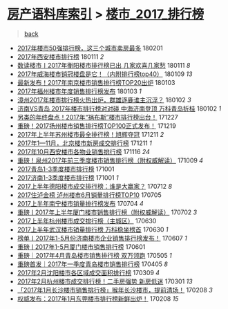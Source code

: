 [房产语料库索引](../../README.md)  > [楼市_2017_排行榜](楼市_2017_排行榜.md)
====
> [back](../README.md)

- [2017年楼市50强排行榜，这三个城市卖房最多](http://jkwz.applinzi.com/ittc/7065051763596330000.html#2017%E5%B9%B4%E6%A5%BC%E5%B8%8250%E5%BC%BA%E6%8E%92%E8%A1%8C%E6%A6%9C%EF%BC%8C%E8%BF%99%E4%B8%89%E4%B8%AA%E5%9F%8E%E5%B8%82%E5%8D%96%E6%88%BF%E6%9C%80%E5%A4%9A) 180201  
- [2017年西安楼市排行榜](http://jkwz.applinzi.com/ittc/7057286903789782022.html#2017%E5%B9%B4%E8%A5%BF%E5%AE%89%E6%A5%BC%E5%B8%82%E6%8E%92%E8%A1%8C%E6%A6%9C) 180111 *2* 
- [数读楼市丨2017年衡阳楼市排行榜已出 几家欢喜几家愁](http://jkwz.applinzi.com/ittc/7057237723385955334.html#%E6%95%B0%E8%AF%BB%E6%A5%BC%E5%B8%82%E4%B8%A82017%E5%B9%B4%E8%A1%A1%E9%98%B3%E6%A5%BC%E5%B8%82%E6%8E%92%E8%A1%8C%E6%A6%9C%E5%B7%B2%E5%87%BA+%E5%87%A0%E5%AE%B6%E6%AC%A2%E5%96%9C%E5%87%A0%E5%AE%B6%E6%84%81) 180111 *8* 
- [2017年威海楼市销冠楼盘是它！（内附排行榜top40）](http://jkwz.applinzi.com/ittc/7056576661808481291.html#2017%E5%B9%B4%E5%A8%81%E6%B5%B7%E6%A5%BC%E5%B8%82%E9%94%80%E5%86%A0%E6%A5%BC%E7%9B%98%E6%98%AF%E5%AE%83%EF%BC%81%EF%BC%88%E5%86%85%E9%99%84%E6%8E%92%E8%A1%8C%E6%A6%9Ctop40%EF%BC%89) 180109 *13* 
- [最新发布！2017年南京楼市销售排行榜TOP20出炉](http://jkwz.applinzi.com/ittc/7054412067077882891.html#%E6%9C%80%E6%96%B0%E5%8F%91%E5%B8%83%EF%BC%812017%E5%B9%B4%E5%8D%97%E4%BA%AC%E6%A5%BC%E5%B8%82%E9%94%80%E5%94%AE%E6%8E%92%E8%A1%8C%E6%A6%9CTOP20%E5%87%BA%E7%82%89) 180103  
- [2017年福州楼市年度销售排行榜发布](http://jkwz.applinzi.com/ittc/7054288757803451409.html#2017%E5%B9%B4%E7%A6%8F%E5%B7%9E%E6%A5%BC%E5%B8%82%E5%B9%B4%E5%BA%A6%E9%94%80%E5%94%AE%E6%8E%92%E8%A1%8C%E6%A6%9C%E5%8F%91%E5%B8%83) 180103 *1* 
- [漳州2017年楼市排行榜火热出炉，群雄逐鹿谁主沉浮？](http://jkwz.applinzi.com/ittc/7054108644172366865.html#%E6%BC%B3%E5%B7%9E2017%E5%B9%B4%E6%A5%BC%E5%B8%82%E6%8E%92%E8%A1%8C%E6%A6%9C%E7%81%AB%E7%83%AD%E5%87%BA%E7%82%89%EF%BC%8C%E7%BE%A4%E9%9B%84%E9%80%90%E9%B9%BF%E8%B0%81%E4%B8%BB%E6%B2%89%E6%B5%AE%EF%BC%9F) 180102 *3* 
- [济南VS青岛 2017年楼市排行榜对对碰 中海济南登顶 万科青岛折桂](http://jkwz.applinzi.com/ittc/7053939300251468810.html#%E6%B5%8E%E5%8D%97VS%E9%9D%92%E5%B2%9B+2017%E5%B9%B4%E6%A5%BC%E5%B8%82%E6%8E%92%E8%A1%8C%E6%A6%9C%E5%AF%B9%E5%AF%B9%E7%A2%B0+%E4%B8%AD%E6%B5%B7%E6%B5%8E%E5%8D%97%E7%99%BB%E9%A1%B6+%E4%B8%87%E7%A7%91%E9%9D%92%E5%B2%9B%E6%8A%98%E6%A1%82) 180102 *1* 
- [另类的年终盘点！2017年“祸布斯”楼市排行榜出台！](http://jkwz.applinzi.com/ittc/7051767666149164048.html#%E5%8F%A6%E7%B1%BB%E7%9A%84%E5%B9%B4%E7%BB%88%E7%9B%98%E7%82%B9%EF%BC%812017%E5%B9%B4%E2%80%9C%E7%A5%B8%E5%B8%83%E6%96%AF%E2%80%9D%E6%A5%BC%E5%B8%82%E6%8E%92%E8%A1%8C%E6%A6%9C%E5%87%BA%E5%8F%B0%EF%BC%81) 171227  
- [重磅！2017扬州楼市销售排行榜TOP100正式发布！](http://jkwz.applinzi.com/ittc/7048745353459794961.html#%E9%87%8D%E7%A3%85%EF%BC%812017%E6%89%AC%E5%B7%9E%E6%A5%BC%E5%B8%82%E9%94%80%E5%94%AE%E6%8E%92%E8%A1%8C%E6%A6%9CTOP100%E6%AD%A3%E5%BC%8F%E5%8F%91%E5%B8%83%EF%BC%81) 171219  
- [2017年上半年苏州楼市最全排行榜！旭辉夺冠](http://jkwz.applinzi.com/ittc/7045762138407175184.html#2017%E5%B9%B4%E4%B8%8A%E5%8D%8A%E5%B9%B4%E8%8B%8F%E5%B7%9E%E6%A5%BC%E5%B8%82%E6%9C%80%E5%85%A8%E6%8E%92%E8%A1%8C%E6%A6%9C%EF%BC%81%E6%97%AD%E8%BE%89%E5%A4%BA%E5%86%A0) 171211 *2* 
- [2017年1—11月，北京楼市新房成交排行榜](http://jkwz.applinzi.com/ittc/7045746302661428241.html#2017%E5%B9%B41%E2%80%9411%E6%9C%88%EF%BC%8C%E5%8C%97%E4%BA%AC%E6%A5%BC%E5%B8%82%E6%96%B0%E6%88%BF%E6%88%90%E4%BA%A4%E6%8E%92%E8%A1%8C%E6%A6%9C) 171211 *1* 
- [2017年10月西安楼市各物业销售排行榜](http://jkwz.applinzi.com/ittc/7036625022469276688.html#2017%E5%B9%B410%E6%9C%88%E8%A5%BF%E5%AE%89%E6%A5%BC%E5%B8%82%E5%90%84%E7%89%A9%E4%B8%9A%E9%94%80%E5%94%AE%E6%8E%92%E8%A1%8C%E6%A6%9C) 171116 *24* 
- [重磅！泉州2017年前三季度楼市销售排行榜（附权威解读）](http://jkwz.applinzi.com/ittc/7022362798309508113.html#%E9%87%8D%E7%A3%85%EF%BC%81%E6%B3%89%E5%B7%9E2017%E5%B9%B4%E5%89%8D%E4%B8%89%E5%AD%A3%E5%BA%A6%E6%A5%BC%E5%B8%82%E9%94%80%E5%94%AE%E6%8E%92%E8%A1%8C%E6%A6%9C%EF%BC%88%E9%99%84%E6%9D%83%E5%A8%81%E8%A7%A3%E8%AF%BB%EF%BC%89) 171009 *4* 
- [2017青岛1-3季度楼市排行榜](http://jkwz.applinzi.com/ittc/7019255605414593552.html#2017%E9%9D%92%E5%B2%9B1-3%E5%AD%A3%E5%BA%A6%E6%A5%BC%E5%B8%82%E6%8E%92%E8%A1%8C%E6%A6%9C) 171001  
- [2017济南1-3季度楼市排行榜](http://jkwz.applinzi.com/ittc/7019255596149376017.html#2017%E6%B5%8E%E5%8D%971-3%E5%AD%A3%E5%BA%A6%E6%A5%BC%E5%B8%82%E6%8E%92%E8%A1%8C%E6%A6%9C) 171001 *1* 
- [2017上半年德阳楼市成交排行榜：谁是大赢家？](http://jkwz.applinzi.com/ittc/6989487315368805393.html#2017%E4%B8%8A%E5%8D%8A%E5%B9%B4%E5%BE%B7%E9%98%B3%E6%A5%BC%E5%B8%82%E6%88%90%E4%BA%A4%E6%8E%92%E8%A1%8C%E6%A6%9C%EF%BC%9A%E8%B0%81%E6%98%AF%E5%A4%A7%E8%B5%A2%E5%AE%B6%EF%BC%9F) 170712 *8* 
- [2017住泸金榜 泸州楼市6月销量排行榜TOP10](http://jkwz.applinzi.com/ittc/6986836437805564932.html#2017%E4%BD%8F%E6%B3%B8%E9%87%91%E6%A6%9C+%E6%B3%B8%E5%B7%9E%E6%A5%BC%E5%B8%826%E6%9C%88%E9%94%80%E9%87%8F%E6%8E%92%E8%A1%8C%E6%A6%9CTOP10) 170705  
- [2017上半年南宁楼市销量排行榜发布](http://jkwz.applinzi.com/ittc/6986120167959299076.html#2017%E4%B8%8A%E5%8D%8A%E5%B9%B4%E5%8D%97%E5%AE%81%E6%A5%BC%E5%B8%82%E9%94%80%E9%87%8F%E6%8E%92%E8%A1%8C%E6%A6%9C%E5%8F%91%E5%B8%83) 170704 *4* 
- [重磅ㅣ2017年上半年厦门楼市销售排行榜（附权威解读）](http://jkwz.applinzi.com/ittc/6985769988123001861.html#%E9%87%8D%E7%A3%85%E3%85%A32017%E5%B9%B4%E4%B8%8A%E5%8D%8A%E5%B9%B4%E5%8E%A6%E9%97%A8%E6%A5%BC%E5%B8%82%E9%94%80%E5%94%AE%E6%8E%92%E8%A1%8C%E6%A6%9C%EF%BC%88%E9%99%84%E6%9D%83%E5%A8%81%E8%A7%A3%E8%AF%BB%EF%BC%89) 170702 *3* 
- [2017上半年杭州楼市成交排行榜（主城区）](http://jkwz.applinzi.com/ittc/6985104390774850565.html#2017%E4%B8%8A%E5%8D%8A%E5%B9%B4%E6%9D%AD%E5%B7%9E%E6%A5%BC%E5%B8%82%E6%88%90%E4%BA%A4%E6%8E%92%E8%A1%8C%E6%A6%9C%EF%BC%88%E4%B8%BB%E5%9F%8E%E5%8C%BA%EF%BC%89) 170630  
- [2017上半年武汉楼市销量排行榜 万科稳坐榜首](http://jkwz.applinzi.com/ittc/6985073811865994244.html#2017%E4%B8%8A%E5%8D%8A%E5%B9%B4%E6%AD%A6%E6%B1%89%E6%A5%BC%E5%B8%82%E9%94%80%E9%87%8F%E6%8E%92%E8%A1%8C%E6%A6%9C+%E4%B8%87%E7%A7%91%E7%A8%B3%E5%9D%90%E6%A6%9C%E9%A6%96) 170630 *1* 
- [榜单丨2017年1-5月份济南楼市企业销售排行榜发布！](http://jkwz.applinzi.com/ittc/6976358236176253957.html#%E6%A6%9C%E5%8D%95%E4%B8%A82017%E5%B9%B41-5%E6%9C%88%E4%BB%BD%E6%B5%8E%E5%8D%97%E6%A5%BC%E5%B8%82%E4%BC%81%E4%B8%9A%E9%94%80%E5%94%AE%E6%8E%92%E8%A1%8C%E6%A6%9C%E5%8F%91%E5%B8%83%EF%BC%81) 170607 *1* 
- [重磅ㅣ2017年1-5月厦门楼市销售排行榜](http://jkwz.applinzi.com/ittc/6974278201571279876.html#%E9%87%8D%E7%A3%85%E3%85%A32017%E5%B9%B41-5%E6%9C%88%E5%8E%A6%E9%97%A8%E6%A5%BC%E5%B8%82%E9%94%80%E5%94%AE%E6%8E%92%E8%A1%8C%E6%A6%9C) 170601  
- [重磅｜2017年4月青岛楼市销售排行榜 双万领跑](http://jkwz.applinzi.com/ittc/6964168841864152068.html#%E9%87%8D%E7%A3%85%EF%BD%9C2017%E5%B9%B44%E6%9C%88%E9%9D%92%E5%B2%9B%E6%A5%BC%E5%B8%82%E9%94%80%E5%94%AE%E6%8E%92%E8%A1%8C%E6%A6%9C+%E5%8F%8C%E4%B8%87%E9%A2%86%E8%B7%91) 170505 *1* 
- [重磅首发｜2017年一季度青岛楼市销售排行榜](http://jkwz.applinzi.com/ittc/6953108773223793669.html#%E9%87%8D%E7%A3%85%E9%A6%96%E5%8F%91%EF%BD%9C2017%E5%B9%B4%E4%B8%80%E5%AD%A3%E5%BA%A6%E9%9D%92%E5%B2%9B%E6%A5%BC%E5%B8%82%E9%94%80%E5%94%AE%E6%8E%92%E8%A1%8C%E6%A6%9C) 170405 *8* 
- [2017年2月沈阳楼市各区域成交面积排行榜](http://jkwz.applinzi.com/ittc/6943078720381387781.html#2017%E5%B9%B42%E6%9C%88%E6%B2%88%E9%98%B3%E6%A5%BC%E5%B8%82%E5%90%84%E5%8C%BA%E5%9F%9F%E6%88%90%E4%BA%A4%E9%9D%A2%E7%A7%AF%E6%8E%92%E8%A1%8C%E6%A6%9C) 170309 *4* 
- [2017年2月杭州楼市成交排行榜！二手房强势 新房低迷](http://jkwz.applinzi.com/ittc/6940007684442162181.html#2017%E5%B9%B42%E6%9C%88%E6%9D%AD%E5%B7%9E%E6%A5%BC%E5%B8%82%E6%88%90%E4%BA%A4%E6%8E%92%E8%A1%8C%E6%A6%9C%EF%BC%81%E4%BA%8C%E6%89%8B%E6%88%BF%E5%BC%BA%E5%8A%BF+%E6%96%B0%E6%88%BF%E4%BD%8E%E8%BF%B7) 170301 *13* 
- [「2017年1月长沙楼市销售排行榜」猴年长沙楼市，提前清场！](http://jkwz.applinzi.com/ittc/6932197942369977349.html#%E3%80%8C2017%E5%B9%B41%E6%9C%88%E9%95%BF%E6%B2%99%E6%A5%BC%E5%B8%82%E9%94%80%E5%94%AE%E6%8E%92%E8%A1%8C%E6%A6%9C%E3%80%8D%E7%8C%B4%E5%B9%B4%E9%95%BF%E6%B2%99%E6%A5%BC%E5%B8%82%EF%BC%8C%E6%8F%90%E5%89%8D%E6%B8%85%E5%9C%BA%EF%BC%81) 170208 *3* 
- [权威发布：2017年1月东莞楼市排行榜新鲜出炉！](http://jkwz.applinzi.com/ittc/6932193357458834436.html#%E6%9D%83%E5%A8%81%E5%8F%91%E5%B8%83%EF%BC%9A2017%E5%B9%B41%E6%9C%88%E4%B8%9C%E8%8E%9E%E6%A5%BC%E5%B8%82%E6%8E%92%E8%A1%8C%E6%A6%9C%E6%96%B0%E9%B2%9C%E5%87%BA%E7%82%89%EF%BC%81) 170208 *15* 

